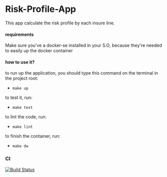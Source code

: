# Risk-Profile-App

This app calculate the risk profile by each insure line.

#### requirements
Make sure you've a docker-se installed in your S.O, because they're needed to easily up the docker container

#### how to use it?
to run up the application, you should type this command on the terminal in the project root:
- `make up` 

to test it, run:
- `make test`

to lint the code, run:
- `make lint` 

to finish the container, run:
- `make dw`


### CI

[![Build Status](https://travis-ci.com/kaiocesar/risk-profile-app.svg?branch=master)](https://travis-ci.com/kaiocesar/risk-profile-app)
